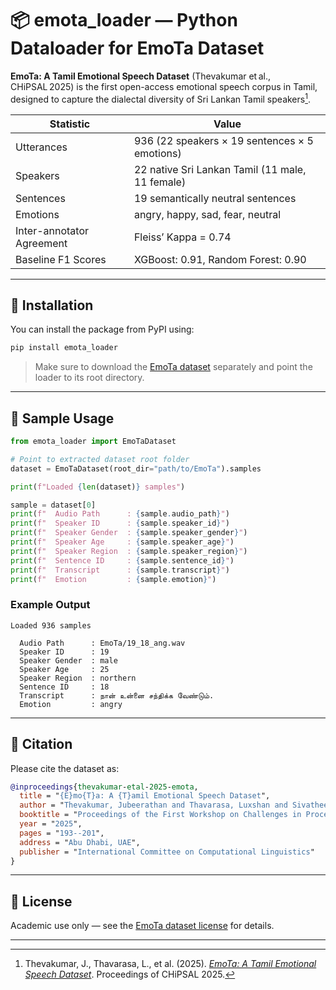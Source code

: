 # 📦 emota_loader — Python Dataloader for EmoTa Dataset

**EmoTa: A Tamil Emotional Speech Dataset** (Thevakumar et al., CHiPSAL 2025) is the first open-access emotional speech corpus in Tamil, designed to capture the dialectal diversity of Sri Lankan Tamil speakers[^1].

| Statistic                  | Value                                          |
|---------------------------|------------------------------------------------|
| Utterances                | 936 (22 speakers × 19 sentences × 5 emotions) |
| Speakers                  | 22 native Sri Lankan Tamil (11 male, 11 female) |
| Sentences                 | 19 semantically neutral sentences              |
| Emotions                  | angry, happy, sad, fear, neutral               |
| Inter-annotator Agreement | Fleiss’ Kappa = 0.74                           |
| Baseline F1 Scores        | XGBoost: 0.91, Random Forest: 0.90            |

---

## 🔧 Installation

You can install the package from PyPI using:

```bash
pip install emota_loader
````

> Make sure to download the [EmoTa dataset](https://rtuthaya.staff.uom.lk/contact-for-resources) separately and point the loader to its root directory.

---

## 🚀 Sample Usage

```python
from emota_loader import EmoTaDataset

# Point to extracted dataset root folder
dataset = EmoTaDataset(root_dir="path/to/EmoTa").samples

print(f"Loaded {len(dataset)} samples")

sample = dataset[0]
print(f"  Audio Path      : {sample.audio_path}")
print(f"  Speaker ID      : {sample.speaker_id}")
print(f"  Speaker Gender  : {sample.speaker_gender}")
print(f"  Speaker Age     : {sample.speaker_age}")
print(f"  Speaker Region  : {sample.speaker_region}")
print(f"  Sentence ID     : {sample.sentence_id}")
print(f"  Transcript      : {sample.transcript}")
print(f"  Emotion         : {sample.emotion}")
```

### Example Output

```
Loaded 936 samples

  Audio Path      : EmoTa/19_18_ang.wav
  Speaker ID      : 19
  Speaker Gender  : male
  Speaker Age     : 25
  Speaker Region  : northern
  Sentence ID     : 18
  Transcript      : நான் உன்னை சந்திக்க வேண்டும்.
  Emotion         : angry
```

---

## 📄 Citation

Please cite the dataset as:

```bibtex
@inproceedings{thevakumar-etal-2025-emota,
  title = "{E}mo{T}a: A {T}amil Emotional Speech Dataset",
  author = "Thevakumar, Jubeerathan and Thavarasa, Luxshan and Sivatheepan, Thanikan and Kugarajah, Sajeev and Thayasivam, Uthayasanker",
  booktitle = "Proceedings of the First Workshop on Challenges in Processing South Asian Languages (CHiPSAL 2025)",
  year = "2025",
  pages = "193--201",
  address = "Abu Dhabi, UAE",
  publisher = "International Committee on Computational Linguistics"
}
```

---

## 📘 License

Academic use only — see the [EmoTa dataset license](https://github.com/aaivu/EmoTa/blob/main/LICENSE.md) for details.

---

[^1]: Thevakumar, J., Thavarasa, L., et al. (2025). [*EmoTa: A Tamil Emotional Speech Dataset*](https://aclanthology.org/2025.chipsal-1.19.pdf). Proceedings of CHiPSAL 2025.